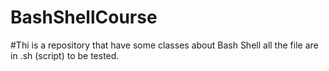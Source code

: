 # BashShellCourse
#Thi is a repository that have some classes about Bash Shell all the file are in  .sh (script) to be tested. 
